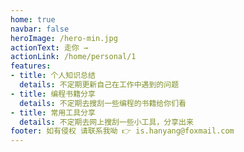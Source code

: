 ```yaml
---
home: true
navbar: false
heroImage: /hero-min.jpg
actionText: 走你 →
actionLink: /home/personal/1
features:
- title: 个人知识总结
  details: 不定期更新自己在工作中遇到的问题
- title: 编程书籍分享
  details: 不定期去搜刮一些编程的书籍给你们看
- title: 常用工具分享
  details: 不定期去网上搜刮一些小工具，分享出来
footer: 如有侵权 请联系我呦 👉 is.hanyang@foxmail.com
---
```


<script>
var _hmt = _hmt || [];
(function() {
    var hm = document.createElement("script");
    hm.src = "https://hm.baidu.com/hm.js?66da64f341044cd6a65caf0bd34899e8";
    var s = document.getElementsByTagName("script")[0]; 
    s.parentNode.insertBefore(hm, s);
})();
</script>